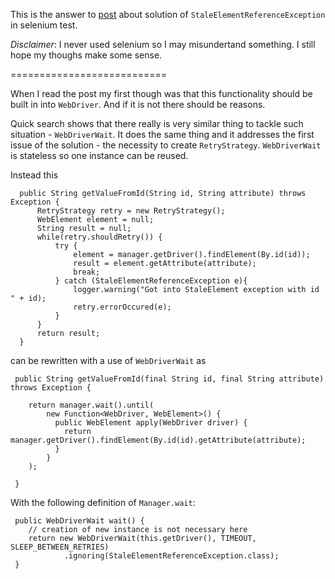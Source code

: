 

This is the answer to [post](http://biercoff.com/found-my-own-solution-for-webdriver-staleelementreferenceexception-problem/) 
about solution of `StaleElementReferenceException` in selenium test.


_Disclaimer_: I never used selenium so I may misundertand something. I still hope my thoughs make some sense.

===========================

When I read the post my first though was that this functionality should be built in into `WebDriver`. And if it is not there should be reasons.

Quick search shows that there really is very similar thing to tackle such situation - `WebDriverWait`. It does the same thing and it addresses the first issue of the solution - the necessity to create `RetryStrategy`. `WebDriverWait` is stateless so one instance can be reused.

Instead this 

```
  public String getValueFromId(String id, String attribute) throws Exception {
      RetryStrategy retry = new RetryStrategy();
      WebElement element = null;
      String result = null;
      while(retry.shouldRetry()) {
          try {
              element = manager.getDriver().findElement(By.id(id));
              result = element.getAttribute(attribute);
              break;
          } catch (StaleElementReferenceException e){
              logger.warning("Got into StaleElement exception with id " + id);
              retry.errorOccured(e);
          }
      }
      return result;
  }

```

can be rewritten with a use of `WebDriverWait` as

```
 public String getValueFromId(final String id, final String attribute) throws Exception {
        
    return manager.wait().until(
        new Function<WebDriver, WebElement>() {
          public WebElement apply(WebDriver driver) {
            return manager.getDriver().findElement(By.id(id).getAttribute(attribute);
          }
        }
    );

 }
```

With the following definition of `Manager.wait`:

```
 public WebDriverWait wait() {
    // creation of new instance is not necessary here
    return new WebDriverWait(this.getDriver(), TIMEOUT, SLEEP_BETWEEN_RETRIES)
            .ignoring(StaleElementReferenceException.class);
 }

```

